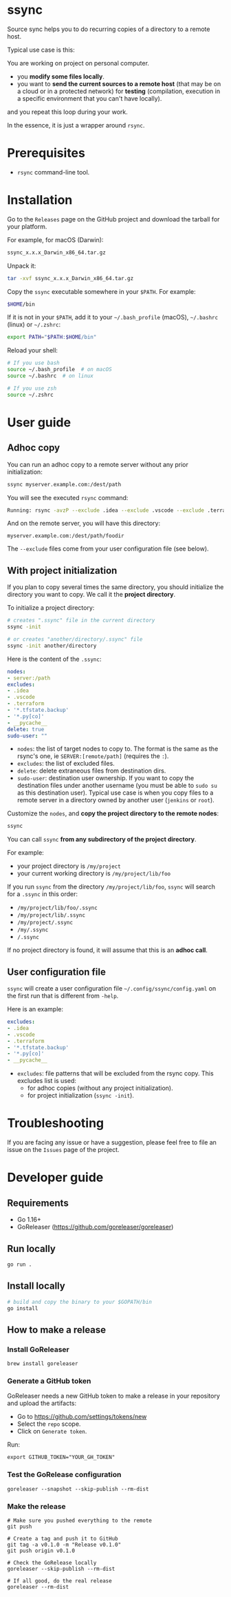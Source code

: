 # ssync

Source sync helps you to do recurring copies of a directory to a remote host.

Typical use case is this:

You are working on project on personal computer.

- you **modify some files locally**.
- you want to **send the current sources to a remote host** (that may be on a cloud or in a protected network) for **testing** (compilation, execution in a specific environment that you can't have locally).

and you repeat this loop during your work.

In the essence, it is just a wrapper around `rsync`.

# Prerequisites

- `rsync` command-line tool.

# Installation

Go to the `Releases` page on the GitHub project and download the tarball for your platform.

For example, for macOS (Darwin):

```bash
ssync_x.x.x_Darwin_x86_64.tar.gz
```

Unpack it:

```bash
tar -xvf ssync_x.x.x_Darwin_x86_64.tar.gz
```

Copy the `ssync` executable somewhere in your `$PATH`. For example:

```bash
$HOME/bin
```

If it is not in your `$PATH`, add it to your `~/.bash_profile` (macOS), `~/.bashrc` (linux) or `~/.zshrc`:

```bash
export PATH="$PATH:$HOME/bin"
```

Reload your shell:

```bash
# If you use bash
source ~/.bash_profile  # on macOS
source ~/.bashrc  # on linux

# If you use zsh
source ~/.zshrc
```

# User guide

## Adhoc copy

You can run an adhoc copy to a remote server without any prior initialization:

```bash
ssync myserver.example.com:/dest/path
```

You will see the executed `rsync` command:

```bash
Running: rsync -avzP --exclude .idea --exclude .vscode --exclude .terraform --exclude *.tfstate.backup --exclude *.py[co] --exclude __pycache__ --exclude foo /my/current/working/foodir myserver.example.com:/dest/path
```

And on the remote server, you will have this directory:

```
myserver.example.com:/dest/path/foodir
```

The `--exclude` files come from your user configuration file (see below).

## With project initialization

If you plan to copy several times the same directory, you should initialize the directory you want to copy. We call it the **project directory**.

To initialize a project directory:

```bash
# creates ".ssync" file in the current directory
ssync -init

# or creates "another/directory/.ssync" file
ssync -init another/directory
```

Here is the content of the `.ssync`:

```yaml
nodes:
- server:/path
excludes:
- .idea
- .vscode
- .terraform
- '*.tfstate.backup'
- '*.py[co]'
- __pycache__
delete: true
sudo-user: ""
```

- `nodes`: the list of target nodes to copy to. The format is the same as the rsync's one, ie `SERVER:[remote/path]` (requires the `:`).
- `excludes`: the list of excluded files.
- `delete`: delete extraneous files from destination dirs.
- `sudo-user`: destination user ownership. If you want to copy the destination files under another username (you must be able to `sudo su` as this destination user). Typical use case is when you copy files to a remote server in a directory owned by another user (`jenkins` or `root`).

Customize the `nodes`, and **copy the project directory to the remote nodes**:

```bash
ssync
```

You can call `ssync` **from any subdirectory of the project directory**.

For example:

- your project directory is `/my/project`
- your current working directory is `/my/project/lib/foo`

If you run `ssync` from the directory `/my/project/lib/foo`, `ssync` will search for a `.ssync` in this order:

- `/my/project/lib/foo/.ssync`
- `/my/project/lib/.ssync`
- `/my/project/.ssync`
- `/my/.ssync`
- `/.ssync`

If no project directory is found, it will assume that this is an **adhoc call**.

## User configuration file

`ssync` will create a user configuration file `~/.config/ssync/config.yaml` on the first run that is different from `-help`.

Here is an example:

```yaml
excludes:
- .idea
- .vscode
- .terraform
- '*.tfstate.backup'
- '*.py[co]'
- __pycache__
```

- `excludes`: file patterns that will be excluded from the rsync copy. This excludes list is used:
  - for adhoc copies (without any project initialization).
  - for project initialization (`ssync -init`).

# Troubleshooting

If you are facing any issue or have a suggestion, please feel free to file an issue on the `Issues` page of the project.

# Developer guide

## Requirements

- Go 1.16+
- GoReleaser (https://github.com/goreleaser/goreleaser)

## Run locally

```bash
go run .
```

## Install locally

```bash
# build and copy the binary to your $GOPATH/bin
go install
```

## How to make a release

### Install GoReleaser

```
brew install goreleaser
```

### Generate a GitHub token

GoReleaser needs a new GitHub token to make a release in your repository and upload the artifacts:

- Go to https://github.com/settings/tokens/new
- Select the `repo` scope.
- Click on `Generate token`.

Run:

```
export GITHUB_TOKEN="YOUR_GH_TOKEN"
```

### Test the GoRelease configuration

```
goreleaser --snapshot --skip-publish --rm-dist
```

### Make the release

```
# Make sure you pushed everything to the remote
git push

# Create a tag and push it to GitHub
git tag -a v0.1.0 -m "Release v0.1.0"
git push origin v0.1.0

# Check the GoRelease locally
goreleaser --skip-publish --rm-dist

# If all good, do the real release
goreleaser --rm-dist
```
